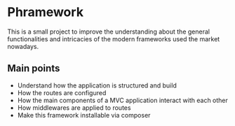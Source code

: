 # Phramework

This is a small project to improve the understanding about the general functionalities and
intricacies of the modern frameworks used the market nowadays.

## Main points

- Understand how the application is structured and build
- How the routes are configured
- How the main components of a MVC application interact with each other
- How middlewares are applied to routes
- Make this framework installable via composer
